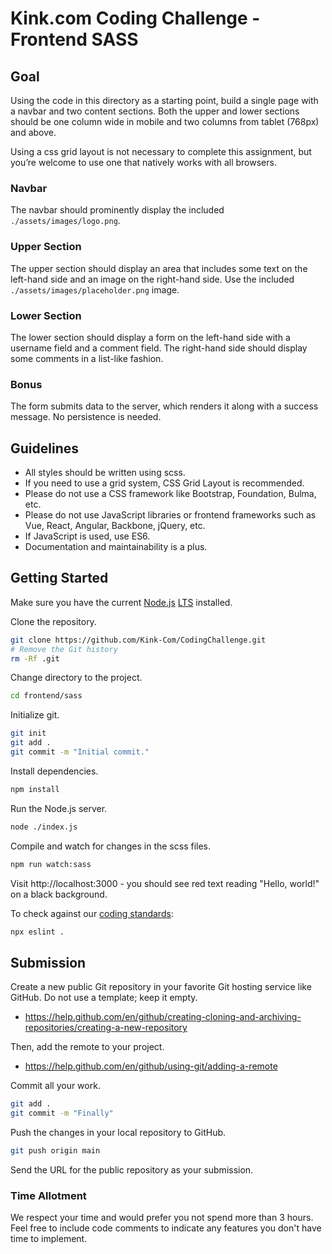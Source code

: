 # Kink.com Coding Challenge - Frontend SASS

## Goal

Using the code in this directory as a starting point, build a single page with a navbar and two content sections.
Both the upper and lower sections should be one column wide in mobile and two columns from tablet (768px) and above.

Using a css grid layout is not necessary to complete this assignment, but you’re welcome to use one that natively
works with all browsers.

### Navbar

The navbar should prominently display the included `./assets/images/logo.png`.

### Upper Section

The upper section should display an area that includes some text on the left-hand side and an image on the right-hand
side. Use the included `./assets/images/placeholder.png` image.

### Lower Section

The lower section should display a form on the left-hand side with a username field and a comment field.
The right-hand side should display some comments in a list-like fashion.

### Bonus

The form submits data to the server, which renders it along with a success message. No persistence is needed.

## Guidelines

- All styles should be written using scss.
- If you need to use a grid system, CSS Grid Layout is recommended.
- Please do not use a CSS framework like Bootstrap, Foundation, Bulma, etc.
- Please do not use JavaScript libraries or frontend frameworks such as Vue, React, Angular, Backbone, jQuery, etc.
- If JavaScript is used, use ES6.
- Documentation and maintainability is a plus.

## Getting Started

Make sure you have the current [Node.js](https://nodejs.org/en/) [LTS](https://nodejs.org/en/about/releases/) installed.

Clone the repository.

```bash
git clone https://github.com/Kink-Com/CodingChallenge.git
# Remove the Git history
rm -Rf .git
```

Change directory to the project.

```bash
cd frontend/sass
```

Initialize git.

```bash
git init
git add .
git commit -m "Initial commit."
```

Install dependencies.

```bash
npm install
```

Run the Node.js server.

```bash
node ./index.js
```

Compile and watch for changes in the scss files.

```bash
npm run watch:sass
```

Visit http://localhost:3000 - you should see red text reading "Hello, world!" on a black background.

To check against our [coding standards](https://github.com/Kink-Com/eslint-config-kink):

```bash
npx eslint .
```

## Submission

Create a new public Git repository in your favorite Git hosting service like GitHub. Do not use a template; keep it empty.

- https://help.github.com/en/github/creating-cloning-and-archiving-repositories/creating-a-new-repository

Then, add the remote to your project.

- https://help.github.com/en/github/using-git/adding-a-remote

Commit all your work.

```bash
git add .
git commit -m "Finally"
```

Push the changes in your local repository to GitHub.

```bash
git push origin main
```

Send the URL for the public repository as your submission.

### Time Allotment

We respect your time and would prefer you not spend more than 3 hours. Feel free to include code comments to indicate
any features you don't have time to implement.
